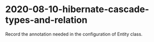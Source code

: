 # 2020-08-10-hibernate-cascade-types-and-relation
Record the annotation needed in the configuration of Entity class.
